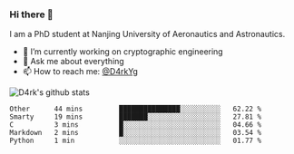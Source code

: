 ### Hi there 👋

I am a PhD student at Nanjing University of Aeronautics and Astronautics.

- 🔭 I’m currently working on cryptographic engineering
- 💬 Ask me about everything
- 📫 How to reach me: [@D4rkYg](https://twitter.com/D4rkYg)

![D4rk's github stats](https://github-readme-stats.vercel.app/api?username=dd4rk&show_icons=true&title_color=fff&icon_color=79ff97&text_color=9f9f9f&bg_color=151515)

<!--START_SECTION:waka-->
```text
Other      44 mins         ███████████████░░░░░░░░░░   62.22 % 
Smarty     19 mins         ███████░░░░░░░░░░░░░░░░░░   27.81 % 
C          3 mins          █░░░░░░░░░░░░░░░░░░░░░░░░   04.66 % 
Markdown   2 mins          █░░░░░░░░░░░░░░░░░░░░░░░░   03.54 % 
Python     1 min           ░░░░░░░░░░░░░░░░░░░░░░░░░   01.77 %
```
<!--END_SECTION:waka-->
